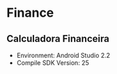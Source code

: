 # Finance
Calculadora Financeira
----------------------
- Environment: Android Studio 2.2
- Compile SDK Version: 25
